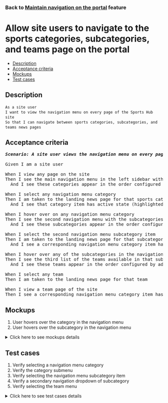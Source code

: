 ### Back to [Maintain navigation on the portal](../../) feature

# Allow site users to navigate to the sports categories, subcategories, and teams page on the portal

- [Description](#description)
- [Acceptance criteria](#acceptance-criteria)
- [Mockups](#mockups)
- [Test cases](#test-cases)

## Description

    As a site user
    I want to view the navigation menu on every page of the Sports Hub site
    So that I can navigate between sports categories, subcategories, and teams news pages

## Acceptance criteria

<pre>
<b><i>Scenario: A site user views the navigation menu on every page of the Sports Hub site</i></b>

Given I am a site user

When I view any page on the site
Then I see the main navigation menu in the left sidebar with the default and configured categories
  And I see these categories appear in the order configured by admin

When I select any navigation menu category
Then I am taken to the landing news page for that sports category
  And I see that category item has active state (highlighted) in the sidebar

When I hover over on any navigation menu category
Then I see the second navigation menu with the subcategories available in that category
  And I see these subcategories appear in the order configured by admin

When I select the second navigation menu subcategory item
Then I am taken to the landing news page for that subcategory
  And I see a corresponding navigation menu category item has active state (highlighted) in the sidebar

When I hover over any of the subcategories in the navigation menu
Then I see the third list of the teams available in that subcategory
  And I see these teams appear in the order configured by admin

When I select any team
Then I am taken to the landing news page for that team

When I view a team page of the site
Then I see a corresponding navigation menu category item has an active state (highlighted) in the sidebar
</pre>

## Mockups

1. User hovers over the category in the navigation menu
2. User hovers over the subcategory in the navigation menu

<details>
  <summary>Click here to see mockups details</summary>

**1. User hovers over the category in the navigation menu:**

![User hovers over the category in the navigation menu](/sports_hub_portal/web_application_features/maintain_navigation/images/category_user_hover.png)

**2. User hovers over the subcategory in the navigation menu:**

![User hovers over the subcategory in the navigation menu](/sports_hub_portal/web_application_features/maintain_navigation/images/subcategory_user_hover.png)

</details>

## Test cases

1. Verify selecting a navigation menu category
2. Verify the category submenu
3. Verify selecting the navigation menu subcategory item
4. Verify a secondary navigation dropdown of subcategory
5. Verify selecting the team menu

<details>
  <summary>Click here to see test cases details</summary>

### **#1. Verify selecting a navigation menu category**

|Preconditions|Steps|Expected result
--------------|-----|----------
|- Go to any page|1) Select any navigation menu category</br>2) Check sports category|1) The user is navigated to the landing page for that sports category</br>2) The corresponding navigation menu category item has an active state (highlighted)|

### **#2. Verify the category submenu**

|Preconditions|Steps|Expected result
--------------|-----|----------
|- Go to the main navigation menu|1) Hover over any sports category</br>2) Check the list of subcategories in that category|1) Navigation submenu opens</br>2) The configured subcategories list displays|

### **#3. Verify selecting the navigation menu subcategory item**

|Preconditions|Steps|Expected result
--------------|-----|----------
|- Go to the main navigation menu|1) Select any navigation menu subcategory item</br>2) Check a page within a subcategory of the site|2) The corresponding navigation menu category item has an active state (highlighted)|

### **#4. Verify a secondary navigation dropdown of subcategory**

|Preconditions|Steps|Expected result
--------------|-----|----------
|- Go to the main navigation menu|1) Hover over any subcategory</br>2) In that subcategory, check the list of teams|2) The configured teams list displays|

### **#5. Verify selecting the team menu**

|Preconditions|Steps|Expected result
--------------|-----|----------
|- Go to the main navigation menu|1) Select any team in the subcategory</br>2) Check a team news page|2) The corresponding navigation menu category item has an active state (highlighted)|

</details>
